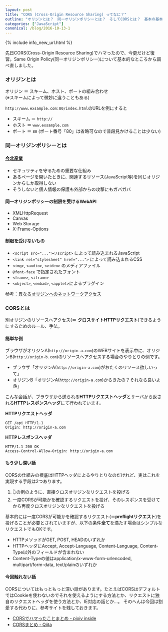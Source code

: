 ```yaml
---
layout: post
title: "CORS (Cross-Origin Resource Sharing) ってなに？"
outline: "オリジンとは？　同一オリジンポリシーとは？　そしてCORSとは？　基本の基本と関連用語をまとめて復習したら、意外と知らなかったことがちらほらありました。"
categories: ["JavaScript"]
canonical: /blog/2016-10-13-1
---
```


{% include info_new_url.html %}

先日CORS(Cross-Origin Resource Sharing)でハマったので、今更だけど復習。Same Origin Policy(同一オリジンポリシー)について基本的なところから調べ直しました。

### オリジンとは

オリジン ＝ スキーム、ホスト、ポートの組み合わせ  
(※スキームによって微妙に違うこともある)

`http://www.exsample.com:80/index.html`のURLを例にすると

- スキーム ＝ `http://`
- ホスト ＝ `www.exsample.com`
- ポート ＝ `80` (ポート番号「80」は省略可なので普段見かけることは少ない)

### 同一オリジンポリシーとは

<h4><a href="http://dic.nicovideo.jp/a/%E4%BB%8A%E5%8C%97%E7%94%A3%E6%A5%AD" target="\_blank">今北産業</a></h4>

- セキュリティを守るための重要な仕組み
- あるページを開いたときに、関連するリソース(JavaScript等)を同じオリジンからしか取得しない
- そうしないと個人情報の保護も外部からの攻撃にもガバガバ


#### 同一オリジンポリシーの制限を受けるWebAPI

- XMLHttpRequest
- Canvas
- Web Storage
- X-Frame-Options

#### 制限を受けないもの
- `<script src="..."></script>` によって読み込まれるJavaScript
- `<link rel="stylesheet" href="...">` によって読み込まれるCSS
- `<img>`, `<audio>`, `<video>` のメディアファイル
- `@font-face` で指定されたフォント
- `<frame>`, `<iframe>`
- `<object>`, `<embad>`, `<applet>`によるプラグイン

参考：[異なるオリジンへのネットワークアクセス](https://developer.mozilla.org/ja/docs/Web/Security/Same-origin_policy#Cross-origin_network_access)



### CORSとは

別オリジンのリソースへアクセス(＝ **クロスサイトHTTPリクエスト**)できるようにするためのルール、手法。

#### 簡単な例
ブラウザがオリジンA(`http://origin-a.com`)のWEBサイトを表示中に、オリジンB(`http://origin-b.com`)のリソースへアクセスする場合のやりとりの例です。

- ブラウザ「オリジンA(`http://origin-a.com`)がおたくのリソース欲しいって」
- オリジンB「オリジンA(`http://origin-a.com`)からきたの？それなら良いよ😘」

こんな会話が、ブラウザから送られる**HTTPリクエストヘッダ**とサーバから返される**HTTPレスポンスヘッダ**にて行われています。

**HTTPリクエストヘッダ**

```
GET /api HTTP/1.1
Origin: http://origin-a.com
```

**HTTPレスポンスヘッダ**

```
HTTP/1.1 200 OK
Access-Control-Allow-Origin: http://origin-a.com
```


#### もう少し深い話
CORSの仕組みの根底はHTTPヘッダによるやりとりなのだけれど、実はこれを実現する手段は2つあります。

1. 👆の例のように、直接クロスオリジンなリクエストを投げる
2. 一度CORSが可能かを確認するリクエストを投げ、そのレスポンスを受けてから再度クロスオリジンなリクエストを投げる

基本的には一度CORSが可能かを確認するリクエスト(＝**preflightリクエスト**)を投げることが必要とされていますが、以下の条件**全て**を満たす場合はシンプルなリクエストでもOKです。

- HTTPメソッドがGET, POST, HEADのいずれか
- HTTPヘッダにAccept, Accept-Language, Content-Language, Content-Type以外のフィールドが含まれない
- Content-Typeの値はapplication/x-www-form-urlencoded, multipart/form-data, text/plainのいずれか

#### 今回触れない話
CORSについてはもっともっと深い話があります。たとえばCORSはデフォルトではCookieを使わないのでそれを使えるようにする方法とか、リクエストに独自のリクエストヘッダを使う方法とか、IE対応の話とか…。
そのへんは今回は割愛する代わりに、参考サイトを残しておきます。

- [CORSでハマったことまとめ - pixiv inside](http://inside.pixiv.net/entry/2014/12/16/181804)
- [CORSまとめ - Qiita](http://qiita.com/tomoyukilabs/items/81698edd5812ff6acb34)

